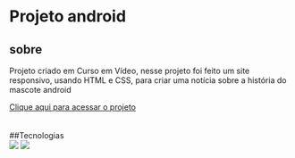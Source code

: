 <h1>Projeto android</h1>

<h2>sobre</h2>
<p>Projeto criado em Curso em Vídeo, nesse projeto foi feito um site responsivo, usando HTML e CSS, para criar uma notícia sobre a história do mascote android </p>
<a href = "https://alanalves0.github.io/projeto-android/">Clique aqui para acessar o projeto</a>
<br><br><br>
##Tecnologias
<div>
  <img src="https://img.shields.io/badge/HTML-239120?style=for-the-badge&logo=html5&logoColor=white">
  <img src="https://img.shields.io/badge/CSS-239120?&style=for-the-badge&logo=css3&logoColor=white">
</div>


